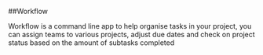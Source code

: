 ##Workflow

Workflow is a command line app to help organise tasks in your project, you can assign teams to various projects, adjust due dates and check on project status based on the amount of subtasks completed